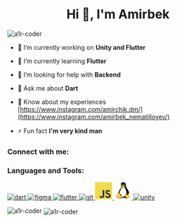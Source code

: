 <h1 align="center">Hi 👋, I'm Amirbek</h1>
<p align="left"> <img src="https://komarev.com/ghpvc/?username=a1r-coder&label=Profile%20views&color=0e75b6&style=flat" alt="a1r-coder" /> </p>

- 🔭 I’m currently working on **Unity and Flutter**

- 🌱 I’m currently learning **Flutter**

- 🤝 I’m looking for help with **Backend**

- 💬 Ask me about **Dart**

- 📄 Know about my experiences [https://www.instagram.com/amirchik.dm/](https://www.instagram.com/amirbek_nematilloyev/)

- ⚡ Fun fact **I'm very kind man**

<h3 align="left">Connect with me:</h3>
<p align="left">
</p>

<h3 align="left">Languages and Tools:</h3>
<p align="left"> <a href="https://dart.dev" target="_blank" rel="noreferrer"> <img src="https://www.vectorlogo.zone/logos/dartlang/dartlang-icon.svg" alt="dart" width="40" height="40"/> </a> <a href="https://www.figma.com/" target="_blank" rel="noreferrer"> <img src="https://www.vectorlogo.zone/logos/figma/figma-icon.svg" alt="figma" width="40" height="40"/> </a> <a href="https://flutter.dev" target="_blank" rel="noreferrer"> <img src="https://www.vectorlogo.zone/logos/flutterio/flutterio-icon.svg" alt="flutter" width="40" height="40"/> </a> <a href="https://git-scm.com/" target="_blank" rel="noreferrer"> <img src="https://www.vectorlogo.zone/logos/git-scm/git-scm-icon.svg" alt="git" width="40" height="40"/> </a> <a href="https://developer.mozilla.org/en-US/docs/Web/JavaScript" target="_blank" rel="noreferrer"> <img src="https://raw.githubusercontent.com/devicons/devicon/master/icons/javascript/javascript-original.svg" alt="javascript" width="40" height="40"/> </a> <a href="https://www.linux.org/" target="_blank" rel="noreferrer"> <img src="https://raw.githubusercontent.com/devicons/devicon/master/icons/linux/linux-original.svg" alt="linux" width="40" height="40"/> </a> <a href="https://unity.com/" target="_blank" rel="noreferrer"> <img src="https://www.vectorlogo.zone/logos/unity3d/unity3d-icon.svg" alt="unity" width="40" height="40"/> </a> </p>

<p><img align="left" src="https://github-readme-stats.vercel.app/api/top-langs?username=a1r-coder&show_icons=true&locale=en&layout=compact" alt="a1r-coder" /></p>
<p>&nbsp;<img align="center" src="https://github-readme-stats.vercel.app/api?username=a1r-coder&show_icons=true&locale=en" alt="a1r-coder" /></p>

